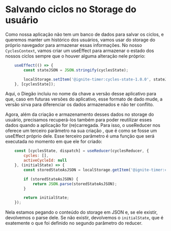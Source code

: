# Salvando ciclos no Storage do usuário
Como nossa aplicação não tem um banco de dados para salvar os ciclos, e queremos manter um histórico dos usuários, vamos usar do storage do próprio navegador para armazenar essas informações. No nosso `CyclesContext`, vamos criar um useEffect para armazenar o estado dos nossos ciclos sempre que o houver alguma alteração nele próprio:

```js
    useEffect(() => {
        const stateJSON = JSON.stringify(cyclesState);

        localStorage.setItem('@ignite-timer:cycles-state-1.0.0', stateJSON);
    }, [cyclesState]);
```

Aqui, o Diegão incluiu no nome da chave a versão desse aplicativo para que, caso em futuras versões do aplicativo, esse formato de dado mude, a versão sirva para diferenciar os dados armazenados e não ter conflito.

Agora, além da criação e armazenamento desses dados no storage do usuário, precisamos recuperá-los também para poder reutilizar esses dados quando a aplicação for (re)carregada. Para isso, o useReducer nos oferece um terceiro parâmetro na sua criação , que é como se fosse um useEffect próprio dele. Esse terceiro parâmetro é uma função que será executada no momento em que ele for criado:

```js
    const [cyclesState, dispatch] = useReducer(cyclesReducer, {
        cycles: [],
        activeCycleId: null
    }, (initialState) => {
        const storedStateAsJSON = localStorage.getItem('@ignite-timer:cycles-state-1.0.0');

        if (storedStateAsJSON) {
            return JSON.parse(storedStateAsJSON);
        }

        return initialState;
    });
```

Nela estamos pegando o conteúdo do storage em JSON e, se ele existir, devolvemos o parse dele. Se não existir, devolvemos o `initialState`, que é exatemente o que foi definido no segundo parâmetro do reducer. 